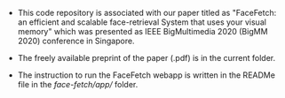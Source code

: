 - This code repository is associated with our paper titled as "FaceFetch: an efficient and scalable face-retrieval System that uses your visual memory"
which was presented as IEEE BigMultimedia 2020 (BigMM 2020) conference in Singapore. 

- The freely available preprint of the paper (.pdf) is in the current folder.

- The instruction to run the FaceFetch webapp is written in the READMe file in the <i>face-fetch/app/</i> folder. 
